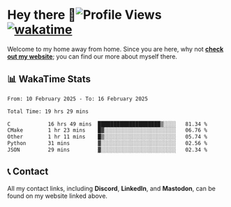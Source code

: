 # Hey there :wave:![Profile Views](https://komarev.com/ghpvc/?username=skifli) [![wakatime](https://wakatime.com/badge/user/b4317b02-0c6d-457b-82a4-a448b8a8d1df.svg)](https://wakatime.com/@b4317b02-0c6d-457b-82a4-a448b8a8d1df)

Welcome to my home away from home. Since you are here, why not [**check out my website**](https://skifli.github.io); you can find our more about myself there.

## 📊 WakaTime Stats

<!--START_SECTION:waka-->

```txt
From: 10 February 2025 - To: 16 February 2025

Total Time: 19 hrs 29 mins

C            16 hrs 49 mins  ████████████████████▒░░░░   81.34 %
CMake        1 hr 23 mins    █▓░░░░░░░░░░░░░░░░░░░░░░░   06.76 %
Other        1 hr 11 mins    █▒░░░░░░░░░░░░░░░░░░░░░░░   05.74 %
Python       31 mins         ▓░░░░░░░░░░░░░░░░░░░░░░░░   02.56 %
JSON         29 mins         ▓░░░░░░░░░░░░░░░░░░░░░░░░   02.34 %
```

<!--END_SECTION:waka-->

## 📞 Contact

All my contact links, including **Discord**, **LinkedIn**, and **Mastodon**, can be found on my website linked above.
